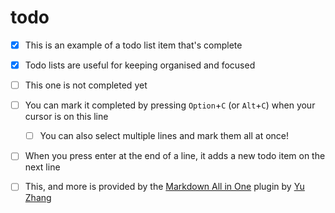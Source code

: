 # todo

* [x] This is an example of a todo list item that's complete
* [x] Todo lists are useful for keeping organised and focused
* [ ] This one is not completed yet
* [ ] You can mark it completed by pressing `Option`+`C` \(or `Alt`+`C`\) when your cursor is on this line
  * [ ] You can also select multiple lines and mark them all at once!
* [ ] When you press enter at the end of a line, it adds a new todo item on the next line
* [ ] This, and more is provided by the [Markdown All in One](https://marketplace.visualstudio.com/items?itemName=yzhang.markdown-all-in-one) plugin by [Yu Zhang](https://github.com/yzhang-gh)

